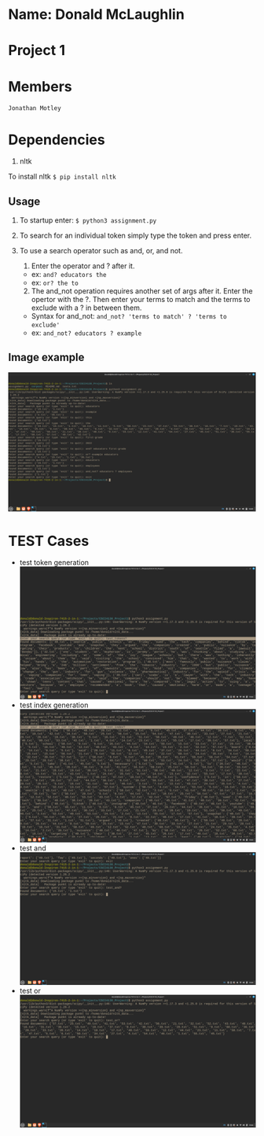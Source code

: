 # Name: Donald McLaughlin
# Project 1 
# Members
```
Jonathan Motley
```
# Dependencies
1. nltk

To install nltk `$ pip install nltk`
## Usage
1. To startup enter: `$ python3 assignment.py`

2. To search for an individual token simply type the token and press enter.

3. To use a search operator such as and, or, and not.
    1. Enter the operator and ? after it.
    * ex: `and? educators the`
    * ex: `or? the to`
    2. The and_not operation requires another set of args after it.
    Enter the opertor with the ?. Then enter your terms to match and the terms to exclude with a ? in between them.
    * Syntax for and_not: `and_not? 'terms to match' ? 'terms to exclude'`
    * ex: `and_not? educators ? example`

## Image example
![image](Screen.png)

# TEST Cases
* test token generation
![image](test_tokes.png)
* test index generation
![image](test_index.png)
* test and
![image](test_and.png)
* test or
![image](test_or.png)
